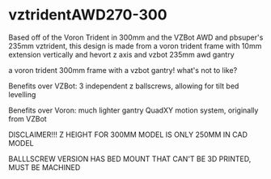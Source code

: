 # vztridentAWD270-300
Based off of the Voron Trident in 300mm and the VZBot AWD and pbsuper's 235mm vztrident, this design is made from a voron trident frame with 10mm extension vertically and hevort z axis and vzbot 235mm awd gantry

a voron trident 300mm frame with a vzbot gantry! what's not to like?

Benefits over VZBot: 3 independent z ballscrews, allowing for tilt bed levelling

Benefits over Voron: much lighter gantry QuadXY motion system, originally from VZBot


DISCLAIMER!!!
Z  HEIGHT FOR 300MM MODEL IS ONLY 250MM IN CAD MODEL

BALLLSCREW VERSION HAS BED MOUNT THAT CAN'T BE 3D PRINTED, MUST BE MACHINED
